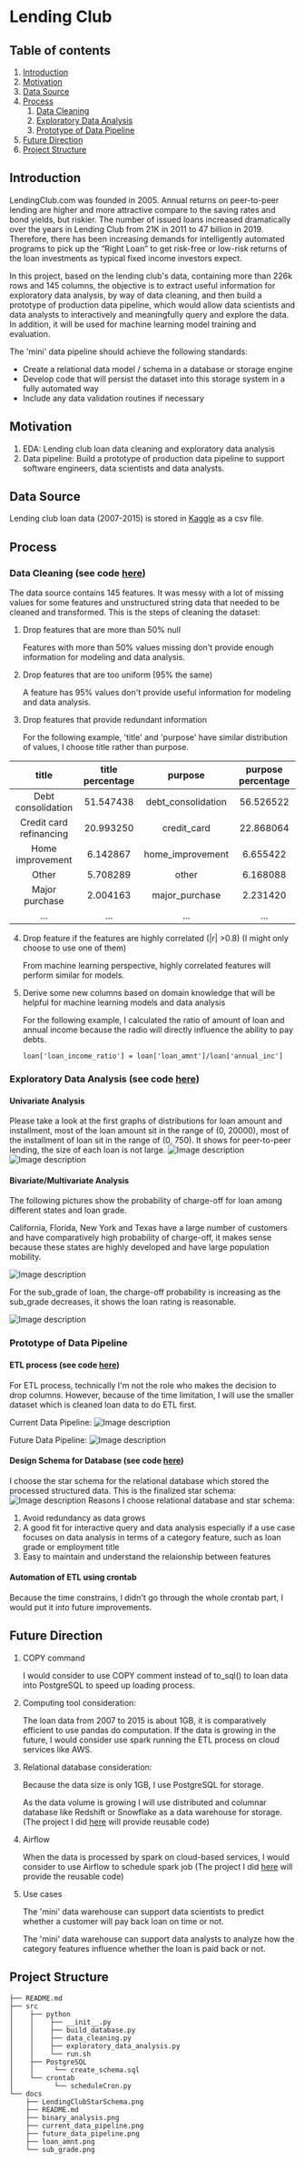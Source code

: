# Lending Club


## Table of contents
1. [Introduction](#Introduction)
2. [Motivation](#Motivation)
3. [Data Source](#Data-Source)
4. [Process](#Process)
    1. [Data Cleaning](#Data-Cleaning-see-code-here)
    2. [Exploratory Data Analysis](#Exploratory-Data-Analysis-see-code-here)
    3. [Prototype of Data Pipeline](#Prototype-of-Data-Pipeline) 
5. [Future Direction](#Future-Direction)
6. [Project Structure](#Project-Structure)


## Introduction
LendingClub.com was founded in 2005. Annual returns on peer-to-peer lending are higher and more attractive compare to the saving rates and bond yields, but riskier. The number of issued loans increased dramatically over the years in Lending Club from 21K in 2011 to 47 billion in 2019. Therefore, there has been increasing demands for intelligently automated programs to pick up the “Right Loan” to get risk-free or low-risk returns of the loan investments as typical fixed income investors expect. 

In this project, based on the lending club's data, containing more than 226k rows and 145 columns, the objective is to extract useful information for exploratory data analysis, by way of data cleaning, and then build a prototype of production data pipeline, which would allow data scientists and data analysts to interactively and meaningfully query and explore the data. In addition, it will be used for machine learning model training and evaluation.

The 'mini' data pipeline should achieve the following standards:
- Create a relational data model / schema in a database or storage engine
- Develop code that will persist the dataset into this storage system in a fully automated way
- Include any data validation routines if necessary


## Motivation
 1. EDA: Lending club loan data cleaning and exploratory data analysis
 2. Data pipeline: Build a prototype of production data pipeline to support software engineers, data scientists and data analysts.


## Data Source
Lending club loan data (2007-2015) is stored in [Kaggle]( https://www.kaggle.com/wendykan/lending-club-loan-data) as a csv file.


## Process
### Data Cleaning (see code [here](src/python/data_cleaning.py))
The data source contains 145 features. It was messy with a lot of missing values for some features and unstructured string data that needed to be cleaned and transformed.
This is the steps of cleaning the dataset:
1. Drop features that are more than 50% null
 
    Features with more than 50% values missing don't provide enough information for modeling and data analysis.
2. Drop features that are too uniform (95% the same) 
 
    A feature has 95% values don't provide useful information for modeling and data analysis.
3. Drop features that provide redundant information

    For the following example, 'title' and 'purpose' have similar distribution of values, I choose title rather than purpose.
    
| title | title percentage | purpose | purpose percentage |
|    :---:     |     :---:      |     :---:     |      :---:    |
| Debt consolidation   | 51.547438     | debt_consolidation   | 56.526522    |
| Credit card refinancing      | 20.993250       | credit_card      | 22.868064    |
| Home improvement      | 6.142867       | home_improvement      | 6.655422    |
| Other      | 5.708289       | other      | 6.168088    |
| Major purchase      | 2.004163       | major_purchase      | 2.231420    |
| ...      | ...       | ...      | ...    |

4. Drop feature if the features are highly correlated (|r| >0.8) (I might only choose to use one of them)
 
    From machine learning perspective, highly correlated features will perform similar for models.
5. Derive some new columns based on domain knowledge that will be helpful for machine learning models and data analysis
    
    For the following example, I calculated the ratio of amount of loan and annual income because the radio will directly influence the ability to pay debts.
    
    ```
    loan['loan_income_ratio'] = loan['loan_amnt']/loan['annual_inc']
    ```

### Exploratory Data Analysis (see code [here](src/python/exploratory_data_analysis.py))
#### Univariate Analysis

Please take a look at the first graphs of distributions for loan amount and installment, most of the loan amount sit in the range of (0, 20000), most of the installment of loan sit in the range of (0, 750). It shows for peer-to-peer lending, the size of each loan is not large.
![Image description](docs/loan_amnt.png)   
![Image description](docs/installment.png)

#### Bivariate/Multivariate Analysis

The following pictures show the probability of charge-off for loan among different states and loan grade.

California, Florida, New York and Texas have a large number of customers and have comparatively high probability of charge-off, it makes sense because these states are highly developed and have large population mobility.

![Image description](docs/binary_analysis.png)

For the sub_grade of loan, the charge-off probability is increasing as the sub_grade decreases, it shows the loan rating is reasonable.

![Image description](docs/sub_grade.png)

### Prototype of Data Pipeline 
#### ETL process (see code [here](src/python/build_database.py))
For ETL process, technically I'm not the role who makes the decision to drop columns. However, because of the time limitation, I will use the smaller dataset which is cleaned loan data to do ETL first.

Current Data Pipeline:
![Image description](docs/current_data_pipeline.png) 

Future Data Pipeline:
![Image description](docs/future_data_pipeline.png)

#### Design Schema for Database (see code [here](src/PostgreSQL/create_schema.sql))
I choose the star schema for the relational database which stored the processed structured data.
This is the finalized star schema:
![Image description](docs/LendingClubStarSchema.png)
Reasons I choose relational database and star schema:
 1. Avoid redundancy as data grows
 2. A good fit for interactive query and data analysis especially if a use case focuses on data analysis in terms of a category feature, such as loan grade or employment title
 3. Easy to maintain and understand the relaionship between features

#### Automation of ETL using crontab
Because the time constrains, I didn't go through the whole crontab part, I would put it into future improvements.


## Future Direction
1. COPY command
   
   I would consider to use COPY comment instead of to_sql() to loan data into PostgreSQL to speed up loading process.

2. Computing tool consideration:
   
   The loan data from 2007 to 2015 is about 1GB, it is comparatively efficient to use pandas do computation. If the data is growing in the future, I would consider use spark running the ETL process on cloud services like AWS.
   
3. Relational database consideration:

   Because the data size is only 1GB, I use PostgreSQL for storage.
   
   As the data volume is growing I will use distributed and columnar database like Redshift or Snowflake as a data warehouse for storage. (The project I did [here](https://github.com/xuzifan08/Trending_of_Reddit/blob/master/src/spark/read_process.py) will provide reusable code)
   
4. Airflow

   When the data is processed by spark on cloud-based services, I would consider to use Airflow to schedule spark job (The project I did [here](https://github.com/xuzifan08/Trending_of_Reddit/blob/master/src/airflow/schedule.py) will provide the reusable code)
   
5. Use cases
   
   The 'mini' data warehouse can support data scientists to predict whether a customer will pay back loan on time or not.
   
   The 'mini' data warehouse can support data analysts to analyze how the category features influence whether the loan is paid back or not.
   
 
## Project Structure   
 ```
├── README.md
├── src
│    ├── python
│    │    ├── __init__.py
│    │    ├── build_database.py
│    │    ├── data_cleaning.py
│    │    ├── exploratory_data_analysis.py 
│    │    └── run.sh
│    ├── PostgreSQL
│    │     └── create_schema.sql
│    └── crontab
│          └── scheduleCron.py
└── docs
     ├── LendingClubStarSchema.png
     ├── README.md
     ├── binary_analysis.png
     ├── current_data_pipeline.png
     ├── future_data_pipeline.png
     ├── loan_amnt.png
     └── sub_grade.png
``` 
